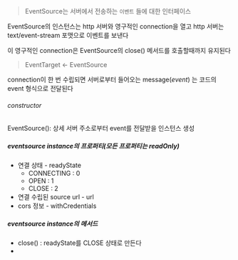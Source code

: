 

> EventSource는 서버에서 전송하는 `이벤트` 들에 대한 인터페이스

EventSource의 인스턴스는 http 서버와 영구적인 connection을  열고
http 서버는 text/event-stream 포맷으로 이벤트를 보낸다

이 영구적인 connection은 EventSource의 close() 메서드를 호출할때까지 유지된다

> EventTarget <- EventSource

connection이 한 번 수립되면 서버로부터 들어오는 message(*event*) 는 코드의 event 형식으로 전달된다


###### constructor
EventSource(): 상세 서버 주소로부터 event를 전달받을 인스턴스 생성


##### eventsource instance의 프로퍼티(모든 프로퍼티는 readOnly)
- 연결 상태 -  readyState
	- CONNECTING : 0
	- OPEN : 1
	- CLOSE : 2
- 연결 수립된 source url  - url
- cors 정보 - withCredentials

##### eventsource instance의 메서드
- close() : readyState를 CLOSE 상태로 만든다
- 